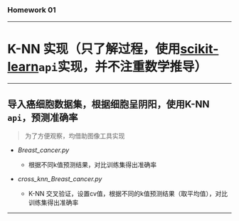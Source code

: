 ### Homework 01

---

# K-NN 实现（只了解过程，使用[scikit-learn](https://scikit-learn.org/)`api`实现，并不注重数学推导）

---
        
## 导入癌细胞数据集，根据细胞呈阴阳，使用K-NN `api`，预测准确率
> 为了方便观察，均借助图像工具实现
- *Breast_cancer.py*
  
  - 根据不同k值预测结果，对比训练集得出准确率
- *cross_knn_Breast_cancer.py*
  
  - K-NN 交叉验证，设置cv值，根据不同的k值预测结果（取平均值），对比训练集得出准确率

---
         